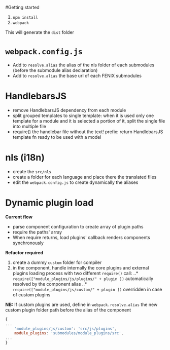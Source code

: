 #Getting started

1. `npm install`
2. `webpack`

This will generate the `dist` folder

# `webpack.config.js`

+ Add to `resolve.alias` the alias of the nls folder of each submodules (before the submodule alias declaration)
+ Add to `resolve.alias` the base url of each FENIX submodules

# HandlebarsJS

+ remove HandlebarsJS dependency from each module
+ split grouped templates to single template: when it is used only one template for a module and it is selected a portion of it, split the single file into multiple file
+ require() the handlebar file without the text! prefix: return HandlebarsJS template fn ready to be used with a model

# nls (i18n)

+ create the `src/nls`
+ create a folder for each language and place there the translated files
+ edit the `webpack.config.js` to create dynamically the aliases

# Dynamic plugin load

**Current flow**

+ parse component configuration to create array of plugin paths
+ require the paths' array 
+ When require returns, load plugins' callback renders components synchronously

**Refactor required**

1. create a dummy `custom` folder for compiler
2. in the component, handle internally the core plugins and external plugins loading process with two different `require()` call:
..* `require(["module_plugins/js/plugins/" + plugin ])` automatically resolved by the component alias
..* `require(["module_plugins/js/custom/" + plugin ])` overridden in case of custom plugins

**NB:** If custom plugins are used, define in `webpack.resolve.alias` the new custom plugin folder path before the alias of the component

```javascript
{
...
    'module_plugins/js/custom': 'src/js/plugins',
    module_plugins: 'submodules/module_plugins/src',
...
}
```
